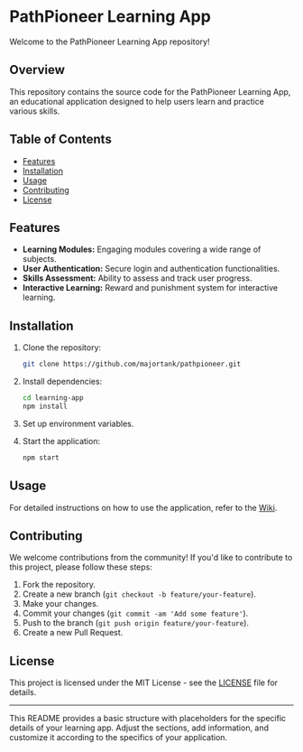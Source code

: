 # PathPioneer Learning App

Welcome to the PathPioneer Learning App repository!

## Overview

This repository contains the source code for the PathPioneer Learning App, an educational application designed to help users learn and practice various skills.

## Table of Contents

- [Features](#features)
- [Installation](#installation)
- [Usage](#usage)
- [Contributing](#contributing)
- [License](#license)

## Features

- **Learning Modules:** Engaging modules covering a wide range of subjects.
- **User Authentication:** Secure login and authentication functionalities.
- **Skills Assessment:** Ability to assess and track user progress.
- **Interactive Learning:** Reward and punishment system for interactive learning.

## Installation

1. Clone the repository:

   ```bash
   git clone https://github.com/majortank/pathpioneer.git
   ```

2. Install dependencies:

   ```bash
   cd learning-app
   npm install
   ```

3. Set up environment variables.

4. Start the application:

   ```bash
   npm start
   ```

## Usage

For detailed instructions on how to use the application, refer to the [Wiki](https://github.com/majortank/pathpioneer/wiki).

## Contributing

We welcome contributions from the community! If you'd like to contribute to this project, please follow these steps:

1. Fork the repository.
2. Create a new branch (`git checkout -b feature/your-feature`).
3. Make your changes.
4. Commit your changes (`git commit -am 'Add some feature'`).
5. Push to the branch (`git push origin feature/your-feature`).
6. Create a new Pull Request.

## License

This project is licensed under the MIT License - see the [LICENSE](LICENSE) file for details.

---

This README provides a basic structure with placeholders for the specific details of your learning app. Adjust the sections, add information, and customize it according to the specifics of your application.

